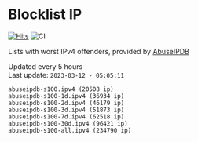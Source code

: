 # Blocklist IP

[![Hits](https://hits.seeyoufarm.com/api/count/incr/badge.svg?url=https%3A%2F%2Fgithub.com%2Fborestad%2Fblocklist-ip%2F&count_bg=%2379C83D&title_bg=%23555555&icon=&icon_color=%23E7E7E7&title=hits&edge_flat=false)](https://hits.seeyoufarm.com)  ![CI](https://img.shields.io/github/workflow/status/borestad/blocklist-ip/CI?style=flat-square)

Lists with worst IPv4 offenders, provided by [AbuseIPDB](https://www.abuseipdb.com/)

<!-- FOOTER-PLACEHOLDER -->
Updated every 5 hours<br>
Last update: `2023-03-12 - 05:05:11`
```
abuseipdb-s100.ipv4 (20508 ip)
abuseipdb-s100-1d.ipv4 (36934 ip)
abuseipdb-s100-2d.ipv4 (46179 ip)
abuseipdb-s100-3d.ipv4 (51873 ip)
abuseipdb-s100-7d.ipv4 (62518 ip)
abuseipdb-s100-30d.ipv4 (96421 ip)
abuseipdb-s100-all.ipv4 (234790 ip)
```
